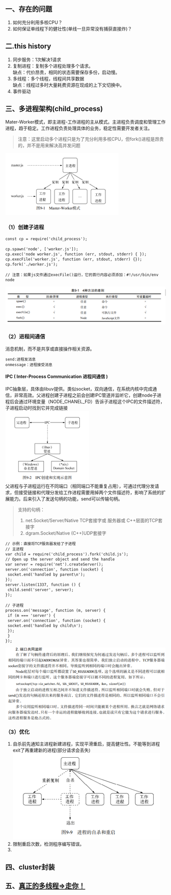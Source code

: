 ## 一、存在的问题  
1. 如何充分利用多核CPU？  
2. 如何保证单线程下的健壮性(单线一旦异常没有捕获直接炸)？  
## 二.this history  
1. 同步服务：1次解决1请求  
2. 复制进程：复制多个进程处理多个请求。  
   缺点：代价昂贵，相同的状态需要保存多份，启动慢。  
3. 多线程：多个线程，线程间共享数据  
   缺点：线程过多时大量耗费资源在现成的上下文切换中。  
4. 事件驱动  
## 三、多进程架构(child_process)  
Mater-Worker模式，即主进程-工作进程的主从模式。主进程负责调度和管理工作进程，趋于稳定。工作进程负责处理具体的业务，稳定性需要开发者关注。  
> 注意：这里启动多个进程只是为了充分利用多核CPU，但fork()进程是昂贵的，并不是用来解决高并发问题  
  
![](1.png)  
### （1）创建子进程  
```  
const cp = require('child_process');

cp.spawn('node', ['worker.js']);
cp.exec('node worker.js', function (err, stdout, stderr) { });
cp.execFile('worker.js', function (err, stdout, stderr) {});
cp.fork('./worker.js'); 

// 注意：如果js文件通过execFile()运行，它的首行内容必须添加：#!/usr/bin/env node 
```  
![](2.png)  
### （2）进程间通信  
消息机制，而不是共享或直接操作相关资源。  
```  
send:进程发消息  
onmessage：进程接受消息
```  
#### IPC ( Inter-Process Communication 进程间通信 )  
IPC抽象层，具体由libuv提供。类似socket，双向通信，在系统内核中完成通信，非常高效。父进程创建子进程之前会创建IPC管道并监听它，创建node子进程后会通过环境变量（NODE_CHANEL_FD）告诉子进程这个IPC的文件描述符，子进程启动时找到它并完成链接  
![](3.png)  
父进程与子进程运行在不同端口（相同端口不能重复占用），可通过代理分发请求，但接受链接和代理分发给工作进程需要用掉两个文件描述符，影响了系统的扩展能力。后来引入了发送句柄的功能，send可以传输句柄。  
> 支持的句柄：  
>1. net.Socket/Server/Native TCP套接字或 服务器或 C++层面的TCP套接字  
>2. dgram.Socket/Native (C++)UDP套接字
```  
// 示例：直接将TCP服务器发给了子进程
// 主进程
var child = require('child_process').fork('child.js');
// Open up the server object and send the handle
var server = require('net').createServer();
server.on('connection', function (socket) {
 socket.end('handled by parent\n');
});
server.listen(1337, function () {
 child.send('server', server);
});

// 子进程
process.on('message', function (m, server) {
 if (m === 'server') {
 server.on('connection', function (socket) {
 socket.end('handled by child\n');
 });
 }
}); 
```  
![](4.png)  
### （3）优化  
1. 自杀前先通知主进程新建进程，实现平滑重启，提高健壮性。不能等到进程exit了再重建新的进程(部分请求会丢失)  
   ![](1-1.png)  
2. 限制重启次数，检测程序编写错误。  
3. 
## 四、cluster封装  

## 五、[真正的多线程=>走你！](2.md)